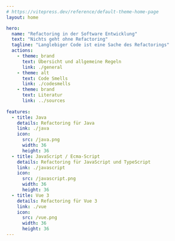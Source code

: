 ```yaml
---
# https://vitepress.dev/reference/default-theme-home-page
layout: home

hero:
  name: "Refactoring in der Software Entwicklung"
  text: "Nichts geht ohne Refactoring"
  tagline: "Langlebiger Code ist eine Sache des Refactorings"
  actions:
    - theme: brand
      text: Übersicht und allgemeine Regeln
      link: ./general
    - theme: alt
      text: Code Smells
      link: ./codesmells
    - theme: brand
      text: Literatur
      link: ../sources
    
features:
  - title: Java
    details: Refactoring für Java
    link: ./java
    icon: 
      src: /java.png
      width: 36
      height: 36
  - title: JavaScript / Ecma-Script
    details: Refactoring für JavaScript und TypeScript
    link: ./javascript
    icon:
      src: /javascript.png
      width: 36
      height: 36
  - title: Vue 3
    details: Refactoring für Vue 3
    link: ./vue
    icon:
      src: /vue.png
      width: 36
      height: 36
---
```

